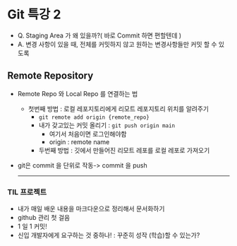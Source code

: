 # Git 특강  2

* Q. Staging Area 가 왜 있을까?( 바로 Commit 하면 편할텐데 )
* A. 변경 사항이 있을 때, 전체를 커밋하지 않고 원하는 변경사항들만 커밋 할 수 있도록

## Remote Repository
* Remote Repo 와 Local Repo 를 연결하는 법
  * 첫번째 방법 : 로컬 레포지토리에게 리모트 레포지토리 위치를 알려주기
    * `git remote add origin {remote_repo}`
    * 내가 갖고있는 커밋 올리기 : `git push origin main`
      * 여기서 처음이면 로그인해야함
      * origin : remote name
    * 두번째 방법 : 깃에서 만들어진 리모트 레포를 로컬 레포로 가져오기
* git은 commit 을 단위로 작동-> commit 을 push

  ---
### TIL 프로젝트
* 내가 매일 배운 내용을 마크다운으로 정리해서 문서화하기
* github 관리 첫 걸음
* 1 일 1 커밋!
* 신입 개발자에게 요구하는 것 중하나! : 꾸준히 성작 (학습)할 수 있는가?